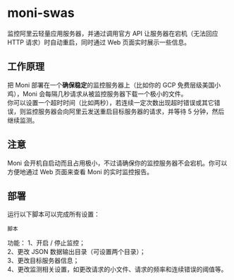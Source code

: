 # moni-swas
监控阿里云轻量应用服务器，并通过调用官方 API 让服务器在宕机（无法回应 HTTP 请求）时自动重启，同时通过 Web 页面实时展示一些信息。

## 工作原理
把 Moni 部署在一个**确保稳定**的监控服务器上（比如你的 GCP 免费层级美国小鸡），Moni 会每隔几秒请求从被监控服务器下载一个极小的文件。  
你可以设置一个超时时间（比如两秒），若连续一定次数出现超时错误或其它错误，则监控服务器会向阿里云发送重启目标服务器的请求，并等待 5 分钟，然后继续监测。

## 注意
Moni 会开机自启动而且占用极小，不过请确保你的监控服务器不会宕机。你可以方便地通过 Web 页面来查看 Moni 的实时监控报告。

## 部署
运行以下脚本可以完成所有设置：
```
脚本
```
功能：
1、开启 / 停止监控；  
2、更改 JSON 数据输出目录（可设置两个目录）；  
3、更改目标服务器信息；  
4、更改监测相关设置，如更改请求的小文件、请求的频率和连续错误的阈值等。
